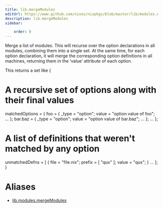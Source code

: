 ```yaml
---
title: lib.mergeModules
editUrl: https://www.github.com/nixos/nixpkgs/blob/master/lib/modules.nix#L543C18
description: lib.mergeModules
sidebar:

    order: 8
---
```


Merge a list of modules.  This will recurse over the option
declarations in all modules, combining them into a single set.
At the same time, for each option declaration, it will merge the
corresponding option definitions in all machines, returning them
in the ‘value’ attribute of each option.

This returns a set like
{
# A recursive set of options along with their final values
matchedOptions = {
foo = { _type = "option"; value = "option value of foo"; ... };
bar.baz = { _type = "option"; value = "option value of bar.baz"; ... };
...
};
# A list of definitions that weren't matched by any option
unmatchedDefns = [
{ file = "file.nix"; prefix = [ "qux" ]; value = "qux"; }
...
];
}


# Aliases

- [lib.modules.mergeModules](/nix-doc-comments/reference/lib/modules/lib-modules-mergeModules)


